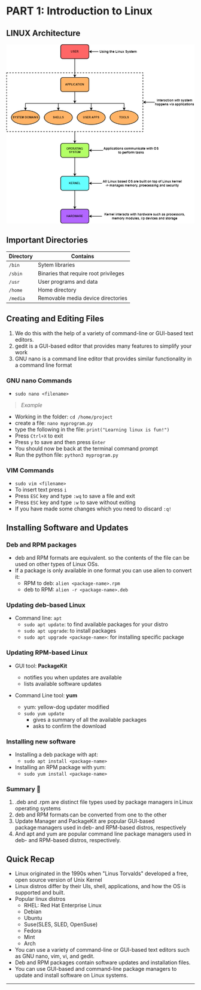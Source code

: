 # PART 1: Introduction to Linux

## LINUX Architecture

![Linux_architecture](/images/linux_arch.png)

## Important Directories

| Directory | Contains |
| --- | --- |
| `/bin` | Sytem libraries |
| `/sbin` | Binaries that require root privileges |
| `/usr` | User programs and data |
| `/home` | Home directory |
| `/media` | Removable media device directories |


## Creating and Editing Files

1. We do this with the help of a variety of command-line or GUI-based text editors.
2. gedit is a GUI-based editor that provides many features to simplify your work
3. GNU nano is a command line editor that provides similar functionality in a command line format

### GNU nano Commands

- `sudo nano <filename>`

> *Example* 

- Working in the folder: `cd /home/project`
- create a file: `nano myprogram.py`
- type the following in the file: `print("Learning linux is fun!")`
- Press `Ctrl+X` to exit
- Press `y` to save and then press `Enter`
- You should now be back at the terminal command prompt
- Run the python file: `python3 myprogram.py`


### VIM Commands

- `sudo vim <filename>`
- To insert text press `i`
- Press `ESC` key and type `:wq` to save a file and exit
- Press `ESC` key and type `:w` to save without exiting
- If you have made some changes which you need to discard `:q!`


## Installing Software and Updates

### Deb and RPM packages

- deb and RPM formats are equivalent. so the contents of the file can be used on other types of Linux OSs.
- If a package is only available in one format you can use alien to convert it: 
    - RPM to deb: `alien <package-name>.rpm`    
    - deb to RPM: `alien -r <package-name>.deb`

### Updating deb-based Linux

- Command line: `apt`
    - `sudo apt update`: to find available packages for your distro
    - `sudo apt upgrade`: to install packages
    - `sudo apt upgrade <package-name>`: for installing specific package

### Updating RPM-based Linux

- GUI tool: **PackageKit**
    - notifies you when updates are available
    - lists available software updates

- Command Line tool: **yum**
    - yum: yellow-dog updater modified
    - `sudo yum update`
        - gives a summary of all the available packages
        - asks to confirm the download

### Installing new software

- Installing a deb package with apt:
    - `sudo apt install <package-name>`
- Installing an RPM package with yum:
    - `sudo yum install <package-name>`

### Summary 📝

1. .deb and .rpm are distinct file types used by package managers in Linux operating systems 
2. deb and RPM formats can be converted from one to the other 
3. Update Manager and PackageKit are popular GUI-based package managers used in deb- and RPM-based distros, respectively 
4. And apt and yum are popular command line package managers used in deb- and RPM-based distros, respectively.


## Quick Recap

- Linux originated in the 1990s when "Linus Torvalds" developed a free, open source version of Unix Kernel
- Linux distros differ by their UIs, shell, applications, and how the OS is supported and built.
- Popular linux distros
    - RHEL: Red Hat Enterprise Linux
    - Debian
    - Ubuntu
    - Suse(SLES, SLED, OpenSuse)
    - Fedora
    - Mint
    - Arch
- You can use a variety of command-line or GUI-based text editors such as GNU nano, vim, vi, and gedit. 
- Deb and RPM packages contain software updates and installation files. 
- You can use GUI-based and command-line package managers to update and install software on Linux systems.

---